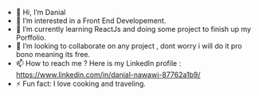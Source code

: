 - 👋 Hi, I’m Danial
- 👀 I’m interested in a Front End Developement. 
- 🌱 I’m currently learning ReactJs and doing some project to finish up my Porffolio.
- 💞️ I’m looking to collaborate on any project , dont worry i will do it pro bono meaning its free.
- 📫 How to reach me ? Here is my LinkedIn profile : https://www.linkedin.com/in/danial-nawawi-87762a1b9/
- ⚡ Fun fact: I love cooking and traveling. 

<!---
MDanial-Na/MDanial-Na is a ✨ special ✨ repository because its `README.md` (this file) appears on your GitHub profile.
You can click the Preview link to take a look at your changes.
--->
